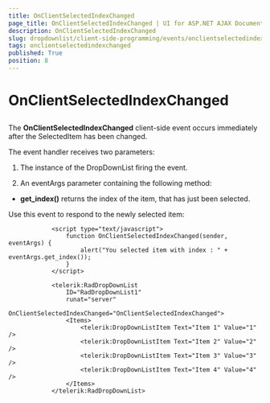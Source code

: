 ```yaml
---
title: OnClientSelectedIndexChanged
page_title: OnClientSelectedIndexChanged | UI for ASP.NET AJAX Documentation
description: OnClientSelectedIndexChanged
slug: dropdownlist/client-side-programming/events/onclientselectedindexchanged
tags: onclientselectedindexchanged
published: True
position: 8
---
```


# OnClientSelectedIndexChanged



## 

The **OnClientSelectedIndexChanged** client-side event occurs immediately after the SelectedItem has been changed.

The event handler receives two parameters:

1. The instance of the DropDownList firing the event.

1. An eventArgs parameter containing the following method:

* **get_index()** returns the index of the item, that has just been selected.

Use this event to respond to the newly selected item:

````ASPNET
	        <script type="text/javascript">
	            function OnClientSelectedIndexChanged(sender, eventArgs) {
	                alert("You selected item with index : " + eventArgs.get_index());
	            }
	        </script>
	
	        <telerik:RadDropDownList
	            ID="RadDropDownList1"
	            runat="server"
	            OnClientSelectedIndexChanged="OnClientSelectedIndexChanged">
	            <Items>
	                <telerik:DropDownListItem Text="Item 1" Value="1" />
	                <telerik:DropDownListItem Text="Item 2" Value="2" />
	                <telerik:DropDownListItem Text="Item 3" Value="3" />
	                <telerik:DropDownListItem Text="Item 4" Value="4" />
	            </Items>
	        </telerik:RadDropDownList>
````


